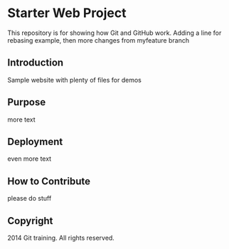 # Starter Web Project

This repository is for showing how Git and GitHub work. Adding a line for rebasing example, then more changes from myfeature branch

## Introduction

Sample website with plenty of files for demos

## Purpose

more text

## Deployment

even more text

## How to Contribute

please do stuff

## Copyright
2014 Git training. All rights reserved.